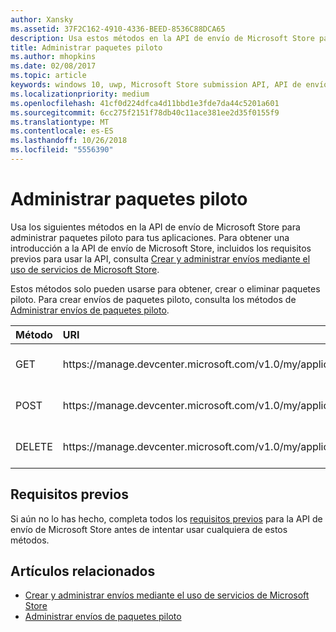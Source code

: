 ```yaml
---
author: Xansky
ms.assetid: 37F2C162-4910-4336-BEED-8536C88DCA65
description: Usa estos métodos en la API de envío de Microsoft Store para administrar paquetes piloto para las aplicaciones que están registradas en tu cuenta del Centro de desarrollo de Windows.
title: Administrar paquetes piloto
ms.author: mhopkins
ms.date: 02/08/2017
ms.topic: article
keywords: windows 10, uwp, Microsoft Store submission API, API de envío de Microsoft Store, flights, pilotos
ms.localizationpriority: medium
ms.openlocfilehash: 41cf0d224dfca4d11bbd1e3fde7da44c5201a601
ms.sourcegitcommit: 6cc275f2151f78db40c11ace381ee2d35f0155f9
ms.translationtype: MT
ms.contentlocale: es-ES
ms.lasthandoff: 10/26/2018
ms.locfileid: "5556390"
---
```

# <a name="manage-package-flights"></a>Administrar paquetes piloto

Usa los siguientes métodos en la API de envío de Microsoft Store para administrar paquetes piloto para tus aplicaciones. Para obtener una introducción a la API de envío de Microsoft Store, incluidos los requisitos previos para usar la API, consulta [Crear y administrar envíos mediante el uso de servicios de Microsoft Store](create-and-manage-submissions-using-windows-store-services.md).

Estos métodos solo pueden usarse para obtener, crear o eliminar paquetes piloto. Para crear envíos de paquetes piloto, consulta los métodos de [Administrar envíos de paquetes piloto](manage-flight-submissions.md).

<table>
<colgroup>
<col width="10%" />
<col width="30%" />
<col width="60%" />
</colgroup>
<thead>
<tr class="header">
<th align="left">Método</th>
<th align="left">URI</th>
<th align="left">Descripción</th>
</tr>
</thead>
<tbody>
<tr>
<td align="left">GET</td>
<td align="left">https://manage.devcenter.microsoft.com/v1.0/my/applications/{applicationId}/flights/{flightId}</td>
<td align="left"><a href="get-a-flight.md">Obtener un paquete piloto</a></td>
</tr>
<tr>
<td align="left">POST</td>
<td align="left">https://manage.devcenter.microsoft.com/v1.0/my/applications/{applicationId}/flights</td>
<td align="left"><a href="create-a-flight.md">Crear un paquete piloto</a></td>
</tr>
<tr>
<td align="left">DELETE</td>
<td align="left">https://manage.devcenter.microsoft.com/v1.0/my/applications/{applicationId}/flights/{flightId}</td>
<td align="left"><a href="delete-a-flight.md">Eliminar un paquete piloto</a></td>
</tr>
</tbody>
</table>

## <a name="prerequisites"></a>Requisitos previos

Si aún no lo has hecho, completa todos los [requisitos previos](create-and-manage-submissions-using-windows-store-services.md#prerequisites) para la API de envío de Microsoft Store antes de intentar usar cualquiera de estos métodos.

## <a name="related-topics"></a>Artículos relacionados

* [Crear y administrar envíos mediante el uso de servicios de Microsoft Store](create-and-manage-submissions-using-windows-store-services.md)
* [Administrar envíos de paquetes piloto](manage-flight-submissions.md)

